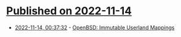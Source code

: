 # [Published on 2022-11-14](index.md)

* [2022-11-14, 00:37:32](https://news.ycombinator.com/item?id=33588919) - [OpenBSD: Immutable Userland Mappings](https://marc.info/?l=openbsd-tech&m=166203784715942)

